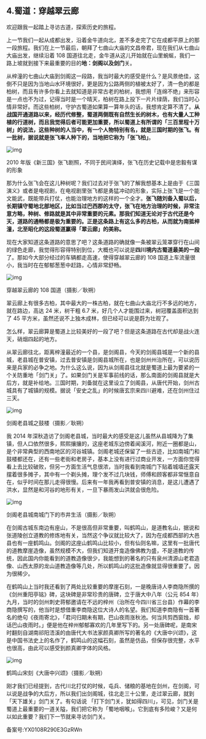 ## 4.蜀道：穿越翠云廊
欢迎跟我一起踏上寻访古道，探索历史的旅程。


上一节我们一起从成都出发，沿着金牛道向北，差不多走完了它在成都平原上的那一段旅程。我们在上一节最后，朝拜了七曲山大庙的文昌帝君，现在我们从七曲山大庙出发，继续沿着 108 国道往北走，金牛道从这儿开始就在山里蜿蜒，我们一路上坡就到接下来最重要的目的**地：**剑阁**以及剑门**关。


从梓潼的七曲山大庙到剑阁这一段路，我当时最大的感受是什么？是风景绝佳，这倒不只是因为当地山水环境很好，更是因为公路两侧的植被太好了，清一色的都是柏树，而且有许多你看上去就知道是非常古老的柏树，我想用「连绵不绝」来形容是一点也不为过，记得当时是一个晴天，柏树在路上投下一片片绿荫，我们当时心情非常好。而这些柏树，守护古蜀道如果算一算年头的话，我想肯定算不清了。**从战国开通道路以来，经历代修整，蜀道两侧既有自然生长的树木，也有大量人工种植的行道树，而且我觉得后者可能更加重要，所以蜀道上有所谓的「三百里程十万树」的说法，这些种树的人当中，有一个人物特别有名，就是三国时期的张飞。有一批树，据说就是张飞率人种下的，当地把它称为「张飞柏」**。


![img](https://pic2.zhimg.com/v2-77182af201ddaa6494a4ee7a0495ffd7.webp)

2010 年版《新三国》张飞剧照，不同于民间演绎，张飞在历史记载中是忠毅有谋的形象


那为什么张飞会在这儿种树呢？我们过去对于张飞的了解我想基本上是由于《三国演义》或者是电视剧，在电视剧里张飞都是勇猛冲动的形象，实际上张飞是一个能文能武，既能带兵打仗，也能治理地方的这样的一个全才。**张飞随刘备入蜀以后，长期镇守蜀地北部地区，比如当过巴西郡的太守，张飞在地方治理的时候，非常注意方略，种树、修路就是其中非常重要的元素。那我们知道无论对于古代还是今天，道路的通畅都是极为重要的。正是这条路上有这么多的古柏，从而就为南抵梓潼，北至昭化的这段蜀道赢得「翠云廊」的美称。**


现在大家知道这条道路的意思了吧？这条道路的确就像一条被翠云笼罩穿行在山间的绿色走廊，我觉得形容得特别到位，大概也可以说是**四川境内古蜀道最美的一段**了。那如今大部分经过的车辆都走高速，使得穿越翠云廊的 108 国道上车流量很小，我当时在在郁郁葱葱中赶路，心情非常舒畅。 


![img](https://pic2.zhimg.com/v2-78023ea5e3f9fb54927cfa9f1ddfdedc.webp)

穿越翠云廊的 108 国道（摄影／耿朔）


翠云廊上有很多古柏，其中最大的一株古柏，就在七曲山大庙北行不多远的地方，就在路边，高达 24 米，树干粗 6.7 米，好几个人才能围过来，树冠覆盖面积达到了 45 平方米，虽然还说不上独木成林，但已经可以说是蔚为壮观了。


怎么样，翠云廊算是蜀道上比较美好的一段了吧？但是这条道路在古代却是战火连天，硝烟四起的地方。


从翠云廊往北，距离梓潼最近的一个县，是剑阁县，今天的剑阁县城是一个新的县城，老县城在普安镇，过去普安镇是剑阁县城所在，也是剑州州治所在，可以说历来是兵家的必争之地。为什么这么说，因为从剑阁县往北就是蜀道上最为要紧的一个关防重地「剑门关」了。如果剑门关是军事前线的话，那么南面的剑阁县就是大后方，就是补给地。三国时期，刘备就在这里设立了剑阁县，从唐代开始，剑州古城具有了城镇的规模。据说「安史之乱」的时候唐玄宗来四川避难，还在剑州住过三天。 


![img](https://pic3.zhimg.com/v2-0c444219dece3efd730d0045fa1651fc.webp)

剑阁老县城之鼓楼（摄影／耿朔）


我 2014 年深秋造访了剑阁老县城，当时最大的感受是这儿虽然从县城降为了集镇，但人口依然很多，熙熙攘攘的，这座老城东边傍着闻溪河，附近一圈都是山，是个非常典型的西南地区的河谷城镇。剑阁老城还保留了一些古迹，比如南城门和鼓楼都还在，还有一些老街和老房子，基本上没有进行过商业开发，一方面你觉得看上去比较破败，但另一方面生活气息很浓，当时我看到南城门下贴着城墙还露天摆着很多摊子，其中有一个剃头摊，理个发不过几块钱，师傅和顾客都非常惬意自在，似乎时间在那儿走得很慢。后来有一年我再看到普安镇的消息，是这儿遭遇了洪水，显然是和河谷的地形有关，一旦下暴雨发山洪就会很危险。


![img](https://pic4.zhimg.com/v2-fe1038b3956a4fbecdbcb24065e2a00b.webp)

剑阁老县城南城门下的市井生活（摄影／耿朔）


在剑阁古城东南边有座山，不是很高但非常重要，叫鹤鸣山，是道教名山，据说和张道陵创立道教的修炼地有关，当然这个争议就比较大了，因为在成都西部的大邑县也有一座鹤鸣山。剑阁的这座山鹤鸣山比较小，但有仙则名嘛，这里有一批唐代的道教摩崖造像，虽然规模不大，但我们知道开龛造像佛教为盛，不是道教的传统，因此国内你能看到的道教造像很少，我能想到的著名的只有泉州清源山老君造像、山西太原的龙山道教造像等几处，所以鹤鸣山的这批造像就显得很重要了。因为很稀少。


在鹤鸣山上当时我还看到了两处比较重要的摩崖石刻，一是晚唐诗人李商隐所撰的《剑州重阳亭铭》碑，这块碑是非常珍贵的唐碑，立于唐大中八年（公元 854 年）九月，当时的剑州刺史蒋郁邀请在不远的梓州（治所在今四川省三台县）作幕的李商隐撰写的，他当时是想借重李商隐这位大诗人的名望。我们知道李商隐有一首著名的绝句《夜雨寄北》，「君问归期未有期，巴山夜雨涨秋池。何当共剪西窗烛，却话巴山夜雨时。」便是他在梓州郁郁寡欢的几年里写下的。另一处唐碑呢，是南宋时翻刻自湖南祁阳浯溪的由唐代大书法家颜真卿所写的著名的《大唐中兴颂》，这是中国书法史上的名作了，鹤鸣山的这幅石刻，虽然是仿品，但保存很完整，水平也很高，由此可以感受到颜真卿字体的风格。


![img](https://pic4.zhimg.com/v2-01c9e0e77802a29d8fa0dc26f1d752d6.webp)

鹤鸣山宋刻《大唐中兴颂》（摄影／耿朔）


刚才我们已经提到，古代川北打仗的时候，屯兵、储粮的基地在剑州，在剑阁，可以说是战争的大后方，所以我们出剑阁城，往北走三十公里，走过翠云廊，就到「天下雄关」剑门关了。有句话说 「打下剑门关，犹如得四川」，可见，剑门关是蜀道上最重要的一道关隘，我们把它称为「蜀地咽喉」。它到底有多险峻？又是何以如此重要？我们下一节就来寻访剑门关。


备案号:YX0108R290E3GzRWn

